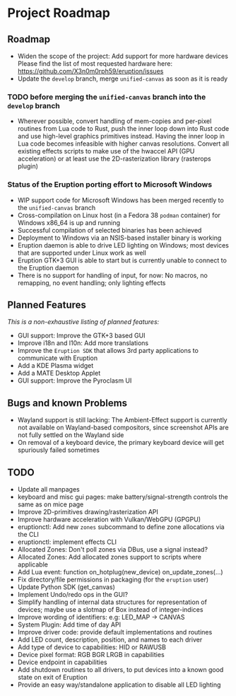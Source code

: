 # Project Roadmap

## Roadmap

- Widen the scope of the project: Add support for more hardware devices
  Please find the list of most requested hardware here: <https://github.com/X3n0m0rph59/eruption/issues>
- Update the `develop` branch, merge `unified-canvas` as soon as it is ready

### TODO before merging the `unified-canvas` branch into the `develop` branch

- Wherever possible, convert handling of mem-copies and per-pixel routines from Lua code to Rust, push the inner loop down into Rust code and use high-level graphics primitives instead. Having the inner loop in Lua code becomes infeasible with higher canvas resolutions.
  Convert all existing effects scripts to make use of the hwaccel API (GPU acceleration) or at least use the
  2D-rasterization library (rasterops plugin)

### Status of the Eruption porting effort to Microsoft Windows

- WIP support code for Microsoft Windows has been merged recently to the `unified-canvas` branch
- Cross-compilation on Linux host (in a Fedora 38 `podman` container) for Windows x86_64 is up and running
- Successful compilation of selected binaries has been achieved
- Deployment to Windows via an NSIS-based installer binary is working
- Eruption daemon is able to drive LED lighting on Windows; most devices that are supported under Linux work as well
- Eruption GTK+3 GUI is able to start but is currently unable to connect to the Eruption daemon
- There is no support for handling of input, for now: No macros, no remapping, no event handling; only lighting effects

## Planned Features

_This is a non-exhaustive listing of planned features:_

- GUI support: Improve the GTK+3 based GUI
- Improve i18n and l10n: Add more translations
- Improve the `Eruption SDK` that allows 3rd party applications to communicate with Eruption
- Add a KDE Plasma widget
- Add a MATE Desktop Applet
- GUI support: Improve the Pyroclasm UI

## Bugs and known Problems

- Wayland support is still lacking: The Ambient-Effect support is currently not available on Wayland-based compositors,
  since screenshot APIs are not fully settled on the Wayland side
- On removal of a keyboard device, the primary keyboard device will get spuriously failed sometimes

## TODO

- Update all manpages
- keyboard and misc gui pages: make battery/signal-strength controls the same as on mice page
- Improve 2D-primitives drawing/rasterization API
- Improve hardware acceleration with Vulkan/WebGPU (GPGPU)
- eruptionctl: Add new `zones` subcommand to define zone allocations via the CLI
- eruptionctl: implement effects CLI
- Allocated Zones: Don't poll zones via DBus, use a signal instead?
- Allocated Zones: Add allocated zones support to scripts where applicable
- Add Lua event: function on_hotplug(new_device) on_update_zones(...)
- Fix directory/file permissions in packaging (for the `eruption` user)
- Update Python SDK (get_canvas)
- Implement Undo/redo ops in the GUI?
- Simplify handling of internal data structures for representation of devices; maybe use a slotmap of Box<dyn Device> instead of integer-indices
- Improve wording of identifiers: e.g: LED_MAP -> CANVAS
- System Plugin: Add time of day API
- Improve driver code: provide default implementations and routines
- Add LED count, description, position, and names to each driver
- Add type of device to capabilities: HID or RAWUSB
- Device pixel format: RGB BGR LRGB in capabilities
- Device endpoint in capabilities
- Add shutdown routines to all drivers, to put devices into a known good state on exit of Eruption
- Provide an easy way/standalone application to disable all LED lighting